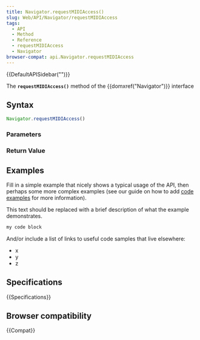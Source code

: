 ```yaml
---
title: Navigator.requestMIDIAccess()
slug: Web/API/Navigator/requestMIDIAccess
tags:
  - API
  - Method
  - Reference
  - requestMIDIAccess
  - Navigator
browser-compat: api.Navigator.requestMIDIAccess
---
```

{{DefaultAPISidebar("")}}

The **`requestMIDIAccess()`** method of the {{domxref("Navigator")}} interface 

## Syntax

```js
Navigator.requestMIDIAccess()
```

### Parameters



### Return Value



## Examples

Fill in a simple example that nicely shows a typical usage of the API, then perhaps some more complex examples (see our guide on how to add [code examples](/en-US/docs/MDN/Contribute/Structures/Code_examples) for more information).

This text should be replaced with a brief description of what the example demonstrates.

```js
my code block
```

And/or include a list of links to useful code samples that live elsewhere:

*   x
*   y
*   z

## Specifications

{{Specifications}}

## Browser compatibility

{{Compat}}

